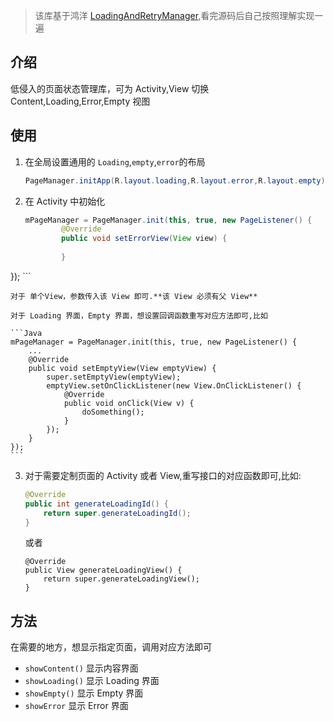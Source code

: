 > 该库基于鸿洋 [LoadingAndRetryManager](https://github.com/hongyangAndroid/LoadingAndRetryManager),看完源码后自己按照理解实现一遍

## 介绍
低侵入的页面状态管理库，可为 Activity,View 切换 Content,Loading,Error,Empty 视图

## 使用
1. 在全局设置通用的 ```Loading```,```empty```,```error```的布局
	
	```Java
	PageManager.initApp(R.layout.loading,R.layout.error,R.layout.empty);
	```
2. 在 Activity 中初始化

	```Java
	mPageManager = PageManager.init(this, true, new PageListener() {
		    @Override
		    public void setErrorView(View view) {
		        
		    }
});
	```
	
	对于 单个View，参数传入该 View 即可.**该 View 必须有父 View**
	
	对于 Loading 界面，Empty 界面，想设置回调函数重写对应方法即可,比如 
	
	```Java
	mPageManager = PageManager.init(this, true, new PageListener() {
        ...
        @Override
        public void setEmptyView(View emptyView) {
            super.setEmptyView(emptyView);
            emptyView.setOnClickListener(new View.OnClickListener() {
                @Override
                public void onClick(View v) {
                    doSomething();
                }
            });
        }
    });
	```
3. 对于需要定制页面的 Activity 或者 View,重写接口的对应函数即可,比如:

	```Java
	@Override
	public int generateLoadingId() {
	    return super.generateLoadingId();
	}
	```
	
	或者
	
	```	
	@Override
	public View generateLoadingView() {
	    return super.generateLoadingView();
	}
	```

## 方法
在需要的地方，想显示指定页面，调用对应方法即可

- ```showContent()``` 显示内容界面
- ```showLoading()``` 显示 Loading 界面
- ```showEmpty()``` 显示 Empty 界面
- ```showError```	显示 Error 界面